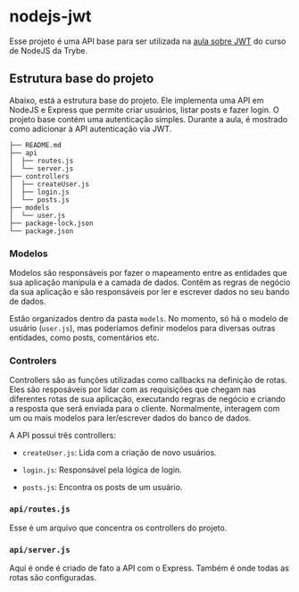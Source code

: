 # nodejs-jwt
Esse projeto é uma API base para ser utilizada na [aula sobre JWT](https://course.betrybe.com/back-end/nodejs/jwt/) do curso de NodeJS da Trybe.

## Estrutura base do projeto

Abaixo, está a estrutura base do projeto. Ele implementa uma API em NodeJS e Express  que permite criar usuários, listar posts e fazer login. O projeto base contém uma autenticação simples. Durante a aula, é mostrado como adicionar à API autenticação via JWT.
 
```
├── README.md
├── api
│  ├── routes.js
│  └── server.js
├── controllers
│  ├── createUser.js
│  ├── login.js
│  └── posts.js
├── models
│  └── user.js
├── package-lock.json
└── package.json
```

### Modelos

Modelos são responsáveis por fazer o mapeamento entre as entidades que sua aplicação manipula e a camada de dados. Contêm as regras de negócio da sua aplicação e são responsáveis por ler e escrever dados no seu bando de dados.

Estão organizados dentro da pasta `models`. No momento, só há o modelo de usuário (`user.js`), mas poderíamos definir modelos para diversas outras entidades, como posts, comentários etc.

### Controlers

Controllers são as funções utilizadas como callbacks na definição de rotas.
Eles são resposáveis por lidar com as requisições que chegam nas diferentes rotas de sua aplicação, executando regras de negócio e criando a resposta que será enviada para o cliente. Normalmente, interagem com um ou mais modelos para ler/escrever dados do banco de dados.

A API possui três controllers:

  - `createUser.js`: Lida com a criação de novo usuários.
  
  - `login.js`: Responsável pela lógica de login.

  - `posts.js`: Encontra os posts de um usuário.
 
### `api/routes.js`

Esse é um arquivo que concentra os controllers do projeto.
 
### `api/server.js`

Aqui é onde é criado de fato a API com o Express. Também é onde todas as rotas são configuradas.
